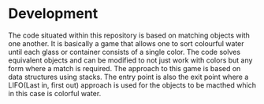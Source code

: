 # Development

The code situated within this repository is based on matching objects with one another. It is
basically a game that allows one to sort colourful water until each glass or container consists
of a single color. The code solves equivalent objects and can be modified to not just work with colors
but any form where a match is required. The approach to this game is based on data structures using 
stacks. The entry point is also the exit point where a LIFO(Last in, first out) approach is used
for the objects to be macthed which in this case is colorful water. 
